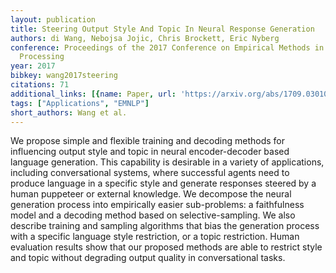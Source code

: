 ```yaml
---
layout: publication
title: Steering Output Style And Topic In Neural Response Generation
authors: di Wang, Nebojsa Jojic, Chris Brockett, Eric Nyberg
conference: Proceedings of the 2017 Conference on Empirical Methods in Natural Language
  Processing
year: 2017
bibkey: wang2017steering
citations: 71
additional_links: [{name: Paper, url: 'https://arxiv.org/abs/1709.03010'}]
tags: ["Applications", "EMNLP"]
short_authors: Wang et al.
---
```

We propose simple and flexible training and decoding methods for influencing
output style and topic in neural encoder-decoder based language generation.
This capability is desirable in a variety of applications, including
conversational systems, where successful agents need to produce language in a
specific style and generate responses steered by a human puppeteer or external
knowledge. We decompose the neural generation process into empirically easier
sub-problems: a faithfulness model and a decoding method based on
selective-sampling. We also describe training and sampling algorithms that bias
the generation process with a specific language style restriction, or a topic
restriction. Human evaluation results show that our proposed methods are able
to restrict style and topic without degrading output quality in conversational
tasks.